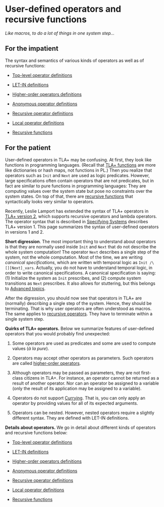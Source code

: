 # User-defined operators and recursive functions

_Like macros, to do a lot of things in one system step..._

## For the impatient

The syntax and semantics of various kinds of operators
as well as of recursive functions:

 - [Top-level operator definitions](./top-level-operators.md)

 - [LET-IN definitions](./let-in.md)

 - [Higher-order operators definitions](./higher-order-operators.md)

 - [Anonymous operator definitions](./lambdas.md)

 - [Recursive operator definitions](./recursive-operators.md)

 - [Local operator definitions](./local-operators.md)

 - [Recursive functions](./recursive-functions.md)

## For the patient

User-defined operators in TLA+ may be confusing. At first, they look like
functions in programming languages. (Recall that [TLA+
functions](./functions.md) are more like dictionaries or hash maps, not
functions in PL.) Then you realize that operators such as `Init` and `Next` are
used as logic predicates. However, large specifications often contain operators
that are not predicates, but in fact are similar to pure functions in
programming languages: They are computing values over the system state but pose
no constraints over the system states. On top of that, there are [recursive
functions](./recursive-functions.md) that syntactically looks very similar to
operators.

Recently, Leslie Lamport has extended the syntax of TLA+ operators in [TLA+
version 2], which supports recursive operators and lambda operators.  The
operator syntax that is described in [Specifying Systems] describes TLA+
version 1. This page summarizes the syntax of user-defined operators in
versions 1 and 2.

**Short digression**. The most important thing to understand about operators is
that they are normally used inside `Init` and `Next` that do not describe the
whole system computation! The operator `Next` describes a single step of the
system, not the whole computation. Most of the time, we are writing *canonical
specifications*, which are written with temporal logic as `Init /\
[][Next]_vars`. Actually, you do not have to understand temporal logic, in
order to write canonical specifications. A canonical specification is saying:
(1) Initialize the system as `Init` prescribes, and (2) compute system
transitions as `Next` prescribes. It also allows for stuttering, but this
belongs to [Advanced topics].

After the digression, you should now see that operators in TLA+ are (normally)
describing a single step of the system. Hence, they should be terminating. That
is why user operators are often understood as macros.  The same applies to
[recursive operators](./recursive-operators.md). They have to terminate within
a single system step.

**Quirks of TLA+ operators.** Below we summarize features of
user-defined operators that you would probably find unexpected:

  1. Some operators are used as predicates and some are used to compute
  values (*à la pure*).

  1. Operators may accept other operators as parameters. Such operators are
  called [higher-order operators](./higher-order-operators.md).

  1. Although operators may be passed as parameters, they are not first-class
  citizens in TLA+. For instance, an operator cannot be returned as a result of
  another operator. Nor can an operator be assigned to a variable (only the result
  of its application may be assigned to a variable).

  1. Operators do not support [Currying]. That is, you can only apply an operator
  by providing values for all of its expected arguments.

  1. Operators can be nested. However, nested operators require a slightly
  different syntax. They are defined with LET-IN definitions.

**Details about operators.** We go in detail about different kinds of operators
and recursive functions below:

 - [Top-level operator definitions](./top-level-operators.md)

 - [LET-IN definitions](./let-in.md)

 - [Higher-order operators definitions](./higher-order-operators.md)

 - [Anonymous operator definitions](./lambdas.md)

 - [Recursive operator definitions](./recursive-operators.md)

 - [Local operator definitions](./local-operators.md)

 - [Recursive functions](./recursive-functions.md)



[Specifying Systems]: http://lamport.azurewebsites.net/tla/book.html?back-link=user-operators.html
[Advanced topics]: http://lamport.azurewebsites.net/tla/advanced.html?back-link=user-operators.html
[TLA+ version 2]: https://lamport.azurewebsites.net/tla/tla2-guide.pdf
[Currying]: https://en.wikipedia.org/wiki/Currying
